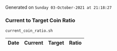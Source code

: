 Generated on `Sunday 03-October-2021 at 21:18:27`

### Current to Target Coin Ratio
`current_coin_ratio.sh`

Date|Current|Target|Ratio
---|---|---|---
